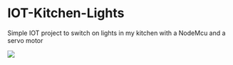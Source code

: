 # IOT-Kitchen-Lights
Simple IOT project to switch on lights in my kitchen with a NodeMcu and a servo motor

![](c.gif)
